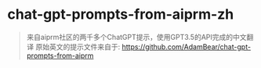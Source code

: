 # chat-gpt-prompts-from-aiprm-zh
> 来自aiprm社区的两千多个ChatGPT提示，使用GPT3.5的API完成的中文翻译
> 原始英文的提示文件来自于: https://github.com/AdamBear/chat-gpt-prompts-from-aiprm
